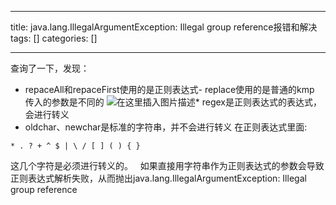 
--- 
title:  java.lang.IllegalArgumentException: Illegal group reference报错和解决 
tags: []
categories: [] 

---
查询了一下，发现：
- repaceAll和repaceFirst使用的是正则表达式- replace使用的是普通的kmp
传入的参数是不同的 <img src="https://img-blog.csdnimg.cn/808c05527010458cbb7049629e21378a.png" alt="在这里插入图片描述">* regex是正则表达式的表达式，会进行转义
- oldchar、newchar是标准的字符串，并不会进行转义
在正则表达式里面:

```
* . ? + ^ $ | \ / [ ] ( ) { }

```

这几个字符是必须进行转义的。   如果直接用字符串作为正则表达式的参数会导致正则表达式解析失败，从而抛出java.lang.IllegalArgumentException: Illegal group reference
